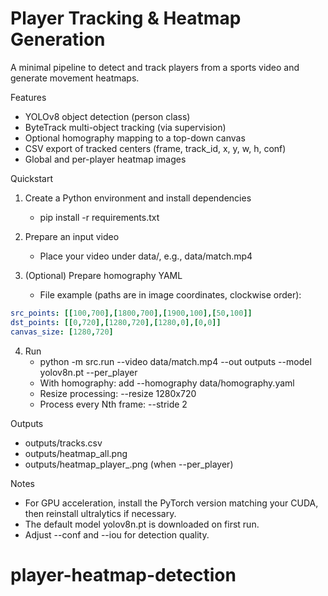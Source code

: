 # Player Tracking & Heatmap Generation

A minimal pipeline to detect and track players from a sports video and generate movement heatmaps.

Features
- YOLOv8 object detection (person class)
- ByteTrack multi-object tracking (via supervision)
- Optional homography mapping to a top-down canvas
- CSV export of tracked centers (frame, track_id, x, y, w, h, conf)
- Global and per-player heatmap images

Quickstart
1) Create a Python environment and install dependencies
   - pip install -r requirements.txt

2) Prepare an input video
   - Place your video under data/, e.g., data/match.mp4

3) (Optional) Prepare homography YAML
   - File example (paths are in image coordinates, clockwise order):
```yaml
src_points: [[100,700],[1800,700],[1900,100],[50,100]]
dst_points: [[0,720],[1280,720],[1280,0],[0,0]]
canvas_size: [1280,720]
```

4) Run
   - python -m src.run --video data/match.mp4 --out outputs --model yolov8n.pt --per_player
   - With homography: add --homography data/homography.yaml
   - Resize processing: --resize 1280x720
   - Process every Nth frame: --stride 2

Outputs
- outputs/tracks.csv
- outputs/heatmap_all.png
- outputs/heatmap_player_<id>.png (when --per_player)

Notes
- For GPU acceleration, install the PyTorch version matching your CUDA, then reinstall ultralytics if necessary.
- The default model yolov8n.pt is downloaded on first run.
- Adjust --conf and --iou for detection quality.
# player-heatmap-detection
